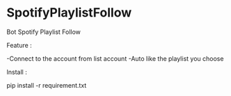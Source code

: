 # SpotifyPlaylistFollow

Bot Spotify Playlist Follow

Feature :

-Connect to the account from list account
-Auto like the playlist you choose

Install :

pip install -r requirement.txt
